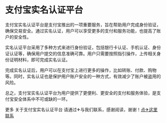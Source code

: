 # 支付宝实名认证平台

支付宝实名认证平台是支付宝推出的一项重要服务，旨在帮助用户完成身份验证，确保交易安全。通过实名认证，用户可以享受更多的支付和服务功能，也提高了账户的安全性。

实名认证平台采用了多种方式来进行身份验证，包括银行卡认证、手机认证、身份证认证等，确保用户提交的信息准确可靠。用户只需要按照指引操作，上传相关身份证明材料，即可完成实名认证。

完成实名认证后，用户可以在支付宝上进行更多的操作，比如转账、付款、购物等。同时，实名认证也是保护用户账户安全的一种方式，有效减少了账户被盗用的风险。

总之，支付宝实名认证平台为用户提供了更便利、更安全的支付和服务体验，是支付宝安全体系中不可或缺的一环。

更多 关于支付宝实名认证平台 请通过✈与我们联系，感谢阅读，谢谢！[点✈这里联系](https://www.k02.cc)